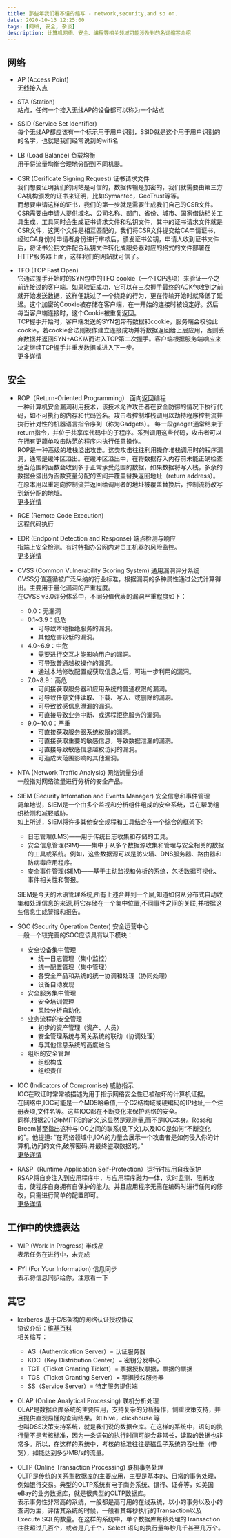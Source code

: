 ```yaml
---
title: 那些年我们看不懂的缩写 - network,security,and so on.
date: 2020-10-13 12:25:00
tags: [网络, 安全, 杂谈]
description: 计算机网络、安全、编程等相关领域可能涉及到的名词缩写介绍
---
```


## 网络

* AP (Access Point)   
    无线接入点

* STA (Station)   
    站点，任何一个接入无线AP的设备都可以称为一个站点

* SSID (Service Set Identifier)   
    每个无线AP都应该有一个标示用于用户识别，SSID就是这个用于用户识别的的名字，也就是我们经常说到的wifi名

* LB (Load Balance) 负载均衡  
    用于将流量均衡合理地分配到不同机器。 

* CSR (Cerificate Signing Request) 证书请求文件  
    我们想要证明我们的网站是可信的，数据传输是加密的，我们就需要由第三方CA机构颁发的证书来证明，比如Symantec，GeoTrust等等。  
    而想要申请这样的证书，我们的第一步就是需要生成我们自己的CSR文件。  
    CSR需要由申请人提供域名、公司名称、部门、省份、城市、国家借助相关工具生成，工具同时会生成证书请求文件和私钥文件，其中的证书请求文件就是CSR文件，这两个文件是相互匹配的，我们将CSR文件提交给CA申请证书，经过CA身份对申请者身份进行审核后，颁发证书公钥，申请人收到证书文件后，将证书公钥文件配合私钥文件转化成服务器对应的格式的文件部署在HTTP服务器上面，这样我们的网站就可信了。  

* TFO (TCP Fast Open)  
    它通过握手开始时的SYN包中的TFO cookie（一个TCP选项）来验证一个之前连接过的客户端。如果验证成功，它可以在三次握手最终的ACK包收到之前就开始发送数据，这样便跳过了一个绕路的行为，更在传输开始时就降低了延迟。这个加密的Cookie被存储在客户端，在一开始的连接时被设定好。然后每当客户端连接时，这个Cookie被重复返回。   
    TCP握手开始时，客户端发送的SYN包带有数据和cookie，服务端会校验此cookie，若cookie合法则视作建立连接成功并将数据返回给上层应用，否则丢弃数据并返回SYN+ACK从而进入TCP第二次握手。客户端根据服务端响应来决定继续TCP握手并重发数据或进入下一步。   
    [更多详情](https://zh.wikipedia.org/wiki/TCP%E5%BF%AB%E9%80%9F%E6%89%93%E5%BC%80)  

## 安全

* ROP（Return-Oriented Programming） 面向返回编程   
    一种计算机安全漏洞利用技术，该技术允许攻击者在安全防御的情况下执行代码，如不可执行的内存和代码签名。攻击者控制堆栈调用以劫持程序控制流并执行针对性的机器语言指令序列（称为Gadgets）。 每一段gadget通常结束于return指令，并位于共享库代码中的子程序。系列调用这些代码，攻击者可以在拥有更简单攻击防范的程序内执行任意操作。  
    ROP是一种高级的堆栈溢出攻击。这类攻击往往利用操作堆栈调用时的程序漏洞，通常是缓冲区溢出。在缓冲区溢出中，在将数据存入内存前未能正确检查适当范围的函数会收到多于正常承受范围的数据，如果数据将写入栈，多余的数据会溢出为函数变量分配的空间并覆盖替换返回地址（return address）。在原本用以重定向控制流并返回给调用者的地址被覆盖替换后，控制流将改写到新分配的地址。   
    [更多详情](https://bbs.pediy.com/thread-223798.htm)

* RCE (Remote Code Execution)  
    远程代码执行

* EDR (Endpoint Detection and Response) 端点检测与响应  
    指端上安全检测。有时特指办公网内对员工机器的风险监控。    
    [更多详情](https://www.esecurityplanet.com/products/top-endpoint-detection-response-solutions.html)
 
 * CVSS (Common Vulnerability Scoring System) 通用漏洞评分系统   
    CVSS分值遵循被广泛采纳的行业标准，根据漏洞的多种属性通过公式计算得出。主要用于量化漏洞的严重程度。     
    在CVSS v3.0评分体系中，不同分值代表的漏洞严重程度如下：   
    * 0.0：无漏洞   
    * 0.1~3.9：低危   
        * 可导致本地拒绝服务的漏洞。  
        * 其他危害较低的漏洞。  
    * 4.0~6.9：中危  
        * 需要进行交互才能影响用户的漏洞。  
        * 可导致普通越权操作的漏洞。  
        * 通过本地修改配置或获取信息之后，可进一步利用的漏洞。  
    * 7.0~8.9：高危  
        * 可间接获取服务器和应用系统的普通权限的漏洞。  
        * 可导致任意文件读取、下载、写入、或删除的漏洞。  
        * 可导致敏感信息泄漏的漏洞。  
        * 可直接导致业务中断、或远程拒绝服务的漏洞。  
    * 9.0~10.0：严重  
        * 可直接获取服务器系统权限的漏洞。  
        * 可直接获取重要的敏感信息，导致数据泄漏的漏洞。  
        * 可直接导致敏感信息越权访问的漏洞。  
        * 可造成大范围影响的其他漏洞。  

* NTA (Network Traffic Analysis) 网络流量分析  
    一般指对网络流量进行分析的安全产品。

* SIEM (Security Infomation and Events Manager) 安全信息和事件管理  
    简单地说，SIEM是一个由多个监视和分析组件组成的安全系统，旨在帮助组织检测和减轻威胁。  
    如上所述，SIEM将许多其他安全规程和工具结合在一个综合的框架下:  
    * 日志管理(LMS)——用于传统日志收集和存储的工具。  
    * 安全信息管理(SIM)——集中于从多个数据源收集和管理与安全相关的数据的工具或系统。例如，这些数据源可以是防火墙、DNS服务器、路由器和防病毒应用程序。  
    * 安全事件管理(SEM)——基于主动监视和分析的系统，包括数据可视化、事件相关性和警报。   

    SIEM是今天的术语管理系统,所有上述合并到一个层,知道如何从分布式自动收集和处理信息的来源,将它存储在一个集中位置,不同事件之间的关联,并根据这些信息生成警报和报告。  

* SOC (Security Operation Center) 安全运营中心  
    一般一个较完善的SOC应该具有以下模块：   
    * 安全设备集中管理
        * 统一日志管理（集中监控）
        * 统一配置管理（集中管理）
        * 各安全产品和系统的统一协调和处理（协同处理）
        * 设备自动发现
    * 安全服务集中管理
        * 安全培训管理
        * 风险分析自动化
    * 业务流程的安全管理
        * 初步的资产管理（资产、人员）
        * 安全管理系统与网关系统的联动（协调处理）
        * 与其他信息系统的高度融合
    * 组织的安全管理
        * 组织构成
        * 组织责任

* IOC (Indicators of Compromise) 威胁指示  
    IOC在取证时常常被描述为用于指示网络安全性已被破坏的计算机证据。  
    在网络中,IOC可能是一个MD5哈希值,一个C2结构域或硬编码的IP地址,一个注册表项,文件名等。这些IOC都在不断变化来保护网络的安全。  
    同样,根据2012年MITRE的定义,这显然是观测量,而不是IOC本身。Ross和Breem甚至指出这种与IOC之间的联系(见下文),以及IOC是如何“不断变化的”。他提道: “在网络领域中,IOA的力量会展示一个攻击者是如何侵入你的计算机,访问的文件,破解密码,并最终盗取数据的。”  
    [更多详情](https://www.anquanke.com/post/id/83830)  

* RASP（Runtime Application Self-Protection）运行时应用自我保护  
    RSAP将自身注入到应用程序中，与应用程序融为一体，实时监测、阻断攻击，使程序自身拥有自保护的能力。并且应用程序无需在编码时进行任何的修改，只需进行简单的配置即可。  
    [更多详情](http://blog.nsfocus.net/rasp-tech/)  

## 工作中的快捷表达

* WIP (Work In Progress) 半成品   
    表示任务在进行中，未完成   

* FYI (For Your Information) 信息同步  
    表示将信息同步给你，注意看一下  

## 其它

* kerberos 基于C/S架构的网络认证授权协议  
    协议介绍：[维基百科](https://zh.wikipedia.org/wiki/Kerberos)  
    相关缩写：  
    * AS（Authentication Server）= 认证服务器  
    * KDC（Key Distribution Center）= 密钥分发中心  
    * TGT（Ticket Granting Ticket）= 票据授权票据，票据的票据  
    * TGS（Ticket Granting Server）= 票据授权服务器  
    * SS（Service Server）= 特定服务提供端  

* OLAP (Online Analytical Processing) 联机分析处理   
    OLAP是数据仓库系统的主要应用，支持复杂的分析操作，侧重决策支持，并且提供直观易懂的查询结果。如 hive，clickhouse 等  
    也叫DSS决策支持系统，就是我们说的数据仓库。在这样的系统中，语句的执行量不是考核标准，因为一条语句的执行时间可能会非常长，读取的数据也非常多。所以，在这样的系统中，考核的标准往往是磁盘子系统的吞吐量（带宽），如能达到多少MB/s的流量。  

* OLTP (Online Transaction Processing) 联机事务处理   
    OLTP是传统的关系型数据库的主要应用，主要是基本的、日常的事务处理，例如银行交易。典型的OLTP系统有电子商务系统、银行、证券等，如美国eBay的业务数据库，就是很典型的OLTP数据库。   
    表示事务性非常高的系统，一般都是高可用的在线系统，以小的事务以及小的查询为主，评估其系统的时候，一般看其每秒执行的Transaction以及Execute SQL的数量。在这样的系统中，单个数据库每秒处理的Transaction往往超过几百个，或者是几千个，Select 语句的执行量每秒几千甚至几万个。  






